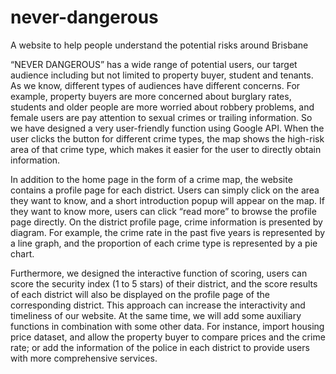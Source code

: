 # never-dangerous
A website to help people understand the potential risks around Brisbane 

“NEVER DANGEROUS” has a wide range of potential users, our target audience including but not limited to property buyer, student and tenants. As we know, different types of audiences have different concerns. For example, property buyers are more concerned about burglary rates, students and older people are more worried about robbery problems, and female users are pay attention to sexual crimes or trailing information. So we have designed a very user-friendly function using Google API. When the user clicks the button for different crime types, the map shows the high-risk area of that crime type, which makes it easier for the user to directly obtain information. 
 
In addition to the home page in the form of a crime map, the website contains a profile page for each district. Users can simply click on the area they want to know, and a short introduction popup will appear on the map. If they want to know more, users can click “read more” to browse the profile page directly. On the district profile page, crime information is presented by diagram. For example, the crime rate in the past five years is represented by a line graph, and the proportion of each crime type is represented by a pie chart. 
 
Furthermore, we designed the interactive function of scoring, users can score the security index (1 to 5 stars) of their district, and the score results of each district will also be displayed on the profile page of the corresponding district. This approach can increase the interactivity and timeliness of our website. At the same time, we will add some auxiliary functions in combination with some other data. For instance, import housing price dataset, and allow the property buyer to compare prices and the crime rate; or add the information of the police in each district to provide users with more comprehensive services. 
